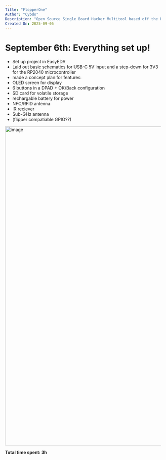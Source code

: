 ```yaml
---
Title: "FlopperOne"
Author: "Cybdo"
Description: "Open Source Single Board Hacker Multitool based off the Flipper Zero"
Created On: 2025-09-06
---
```


# September 6th: Everything set up!
- Set up project in EasyEDA
- Laid out basic schematics for USB-C 5V input and a step-down for 3V3 for the RP2040 microcontroller
- made a concept plan for features:
-   OLED screen for display
-   6 buttons in a DPAD + OK/Back configuration
-   SD card for volatile storage
-   rechargable battery for power
-   NFC/RFID antenna
-   IR reciever
-   Sub-GHz antenna
-   (flipper compatiable GPIO??)

<img width="1672" height="1032" alt="image" src="https://github.com/user-attachments/assets/57a28603-0fe8-455e-8bd7-5500cc2525d8" />


**Total time spent: 3h**
